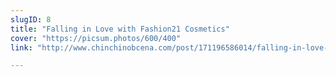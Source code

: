 ```yaml
---
slugID: 8
title: "Falling in Love with Fashion21 Cosmetics"
cover: "https://picsum.photos/600/400"
link: "http://www.chinchinobcena.com/post/171196586014/falling-in-love-with-fashion-21-cosmetics"

---
```


